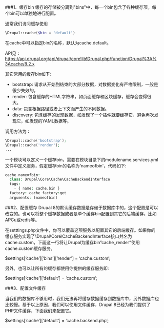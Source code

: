 ###1、缓存bin
缓存的存储被分离到"bins"中，每一个bin包含了各种缓存项。每个bin可以单独地进行配置。

通常我们访问缓存使用
```php
\Drupal::cache($bin = 'default')
```
在cache中可以指定bin的名称，默认为cache.default。

API见：https://api.drupal.org/api/drupal/core!lib!Drupal.php/function/Drupal%3A%3Acache/8.2.x

其它常用的缓存bin如下:

* bootstrap: 请求从开始到结束的大部分数据，对数据变化有严格限制，一般是很少失效的。
* render: 包含缓存的HTML字符串，如页面缓存和区块缓存，缓存会变得很大。
* data: 包含根据路径或者上下文而产生的不同数据。
* discovery: 包含缓存的发现数据，如发现了一个插件就要缓存它，避免再次发现它，如发现的YAML数据等。

调用方法为：
```php
\Drupal::cache('bootstrap');
\Drupal::cache('render');
...
```

一个模块可以定义一个缓存bin，需要在模块目录下的modulename.services.yml文件中定义服务，假定缓存bin的名称为'nameofbin'，代码如下:
```php
cache.nameofbin:
  class: Drupal\Core\Cache\CacheBackendInterface
  tags:
    - { name: cache.bin }
  factory: cache_factory:get
  arguments: [nameofbin]
```

###2、配置缓存
Drupal 8的默认缓存数据是存储于数据库中的，这个配置是可以改变的。也可以将整个缓存数据或者是单个缓存bin配置到其它的后端缓存，比如APCu或redis等。

在setttings.php文件中，你可以覆盖这项服务以配置其它的后端缓存。如果你的缓存服务实现了\Drupal\Core\CacheBackendInterface接口并名为cache.custom，下面这一行将让Drupal为缓存bin”cache_render”使用cache.custom缓存服务。

$settings[‘cache’][‘bins’][‘render’] = ‘cache.custom’;

另外，也可以让所有的缓存都使用你提供的缓存服务即:

$settings[‘cache’][‘default’] = ‘cache.custom’;

 
###3、配置文件缓存

当我们的数据库不够用时，我们无法再将缓存数据缓存到数据库中，另外数据库也比较慢。基于以上原因，我们可以使用文件缓存，Drupal 8已经为我们提供了PHP文件缓存，下面我们来配置它。

$settings[‘cache’][‘default’] = ‘cache.backend.php’;